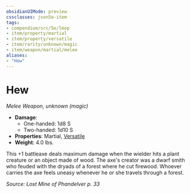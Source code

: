 ```yaml
---
obsidianUIMode: preview
cssclasses: json5e-item
tags:
- compendium/src/5e/lmop
- item/property/martial
- item/property/versatile
- item/rarity/unknown/magic
- item/weapon/martial/melee
aliases: 
- "Hew"
---
```

# Hew
*Melee Weapon, unknown (magic)*  

- **Damage**:
  - One-handed: 1d8 S
  - Two-handed: 1d10 S
- **Properties**: Martial, [Versatile](/3-Mechanics/CLI/rules/item-properties.md#Versatile)
- **Weight**: 4.0 lbs.

This +1 battleaxe deals maximum damage when the wielder hits a plant creature or an object made of wood. The axe's creator was a dwarf smith who feuded with the dryads of a forest where he cut firewood. Whoever carries the axe feels uneasy whenever he or she travels through a forest.

*Source: Lost Mine of Phandelver p. 33*